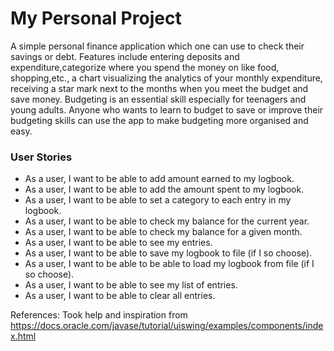 # My Personal Project

 A simple personal finance application which one can use to check their savings or debt. Features include 
entering deposits and expenditure,categorize where you spend the money on like food, shopping,etc., a chart visualizing
the analytics of your monthly expenditure, receiving a star mark next to the months when
you meet the budget and save money. Budgeting is an essential skill especially for teenagers and young adults. Anyone
who wants to learn to budget to save or improve their budgeting skills can use the app to make budgeting more organised
and easy.


### User Stories
- As a user, I want to be able to add amount earned to my logbook.
- As a user, I want to be able to add the amount spent to my logbook.
- As a user, I want to be able to set a category to each entry in my logbook.
- As a user, I want to be able to check my balance for the current year.
- As a user, I want to be able to check my balance for a given month.
- As a user, I want to be able to see my entries.
- As a user, I want to be able to save my logbook to file (if I so choose). 
- As a user, I want to be able to be able to load my logbook from file (if I so choose).
- As a user, I want to be able to see my list of entries.
- As a user, I want to be able to clear all entries.




References:
Took help and inspiration from https://docs.oracle.com/javase/tutorial/uiswing/examples/components/index.html
 